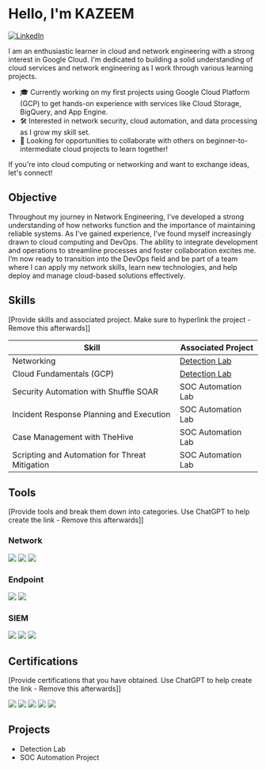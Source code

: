# Hello, I'm KAZEEM

[![LinkedIn](https://img.shields.io/badge/-LinkedIn-0072b1?style=for-the-badge&logo=linkedin&logoColor=white)](https://www.linkedin.com/in/kazeem-womiloju-02275b22a)



 I am an enthusiastic learner in cloud and network engineering with a strong interest in Google Cloud. I'm dedicated to building a solid understanding of cloud services and network engineering as I work through various learning projects.

- 🎓 Currently working on my first projects using Google Cloud Platform (GCP) to get hands-on experience with services like Cloud Storage, BigQuery, and App Engine.
- 🛠️ Interested in network security, cloud automation, and data processing as I grow my skill set.
- 🤝 Looking for opportunities to collaborate with others on beginner-to-intermediate cloud projects to learn together!

If you're into cloud computing or networking and want to exchange ideas, let's connect!


## Objective

Throughout my journey in Network Engineering, I've developed a strong understanding of how networks function and the importance of maintaining reliable systems. As I've gained experience, I’ve found myself increasingly drawn to cloud computing and DevOps. The ability to integrate development and operations to streamline processes and foster collaboration excites me. I’m now ready to transition into the DevOps field and be part of a team where I can apply my network skills, learn new technologies, and help deploy and manage cloud-based solutions effectively.

## Skills
[Provide skills and associated project. Make sure to hyperlink the project - Remove this afterwards]]

| Skill                                         | Associated Project         |
|-----------------------------------------------|----------------------------|
| Networking          | <a href="https://google.com">Detection Lab</a>|
| Cloud Fundamentals (GCP) | <a href="https://google.com">Detection Lab</a>|
| Security Automation with Shuffle SOAR         | SOC Automation Lab|
| Incident Response Planning and Execution      | SOC Automation Lab|
| Case Management with TheHive                  | SOC Automation Lab|
| Scripting and Automation for Threat Mitigation | SOC Automation Lab|

## Tools
[Provide tools and break them down into categories. Use ChatGPT to help create the link - Remove this afterwards]]

### Network
<div>
    <img src="https://img.shields.io/badge/-Wireshark-1679A7?&style=for-the-badge&logo=Wireshark&logoColor=white" />
    <img src="https://img.shields.io/badge/-Suricata-EF3B2D?&style=for-the-badge&logo=Suricata&logoColor=white" />
    <img src="https://img.shields.io/badge/-Zeek-777BB4?&style=for-the-badge&logo=Zeek&logoColor=white" />
</div>

### Endpoint
<div>
    <img src="https://img.shields.io/badge/-Microsoft_Defender_for_Endpoint-00A4EF?&style=for-the-badge&logo=Microsoft&logoColor=white" />
    <img src="https://img.shields.io/badge/-Velociraptor-4B275F?&style=for-the-badge&logo=Velociraptor&logoColor=white" />
</div>

### SIEM
<div>
    <img src="https://img.shields.io/badge/-Microsoft_Sentinel-0078D4?&style=for-the-badge&logo=Microsoft&logoColor=white" />
    <img src="https://img.shields.io/badge/-Splunk-000000?&style=for-the-badge&logo=Splunk&logoColor=white" />
    <img src="https://img.shields.io/badge/-Elastic-005571?&style=for-the-badge&logo=Elastic&logoColor=white" />
</div>

## Certifications
[Provide certifications that you have obtained. Use ChatGPT to help create the link - Remove this afterwards]]
<div>
<img src="https://img.shields.io/badge/-Security%2B-FF0000?&style=for-the-badge&logo=CompTIA&logoColor=white" />
<img src="https://img.shields.io/badge/-Network%2B-007ACC?&style=for-the-badge&logo=CompTIA&logoColor=white" />
<img src="https://img.shields.io/badge/-A%2B-4D4D4D?&style=for-the-badge&logo=CompTIA&logoColor=white" />
<img src="https://img.shields.io/badge/-CDSA-006400?&style=for-the-badge&logoColor=white" />
<img src="https://img.shields.io/badge/-CCD-000080?&style=for-the-badge&logoColor=white" />
</div>

## Projects
- Detection Lab
- SOC Automation Project
